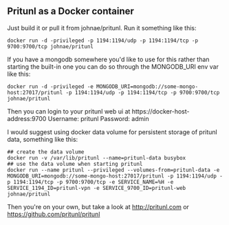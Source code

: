 ## Pritunl as a Docker container

Just build it or pull it from johnae/pritunl. Run it something like this:

```
docker run -d -privileged -p 1194:1194/udp -p 1194:1194/tcp -p 9700:9700/tcp johnae/pritunl
```

If you have a mongodb somewhere you'd like to use for this rather than starting the built-in one you can
do so through the MONGODB_URI env var like this:

```
docker run -d -privileged -e MONGODB_URI=mongodb://some-mongo-host:27017/pritunl -p 1194:1194/udp -p 1194:1194/tcp -p 9700:9700/tcp johnae/pritunl
```

Then you can login to your pritunl web ui at https://docker-host-address:9700
Username: pritunl Password: admin

I would suggest using docker data volume for persistent storage of pritunl data, something like this:

```shell
## create the data volume
docker run -v /var/lib/pritunl --name=pritunl-data busybox
## use the data volume when starting pritunl
docker run --name pritunl --privileged --volumes-from=pritunl-data -e MONGODB_URI=mongodb://some-mongo-host:27017/pritunl -p 1194:1194/udp -p 1194:1194/tcp -p 9700:9700/tcp -e SERVICE_NAME=%H -e SERVICE_1194_ID=pritunl-vpn -e SERVICE_9700_ID=pritunl-web johnae/pritunl
```

Then you're on your own, but take a look at http://pritunl.com or https://github.com/pritunl/pritunl
